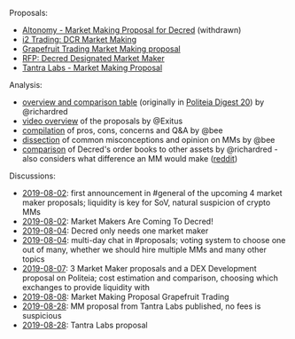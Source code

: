 Proposals:

* [Altonomy - Market Making Proposal for Decred](https://proposals.decred.org/proposals/772d083fef79fa2e443d8424b353deadc3af69c8d8764e473cb200f98f356c60) (withdrawn)
* [i2 Trading: DCR Market Making](https://proposals.decred.org/proposals/2eb7ddb29f151691ba14ac8c54d53f6692c1f5e8fe06244edf7d3c33fb440bd9)
* [Grapefruit Trading Market Making proposal](https://proposals.decred.org/proposals/4becbe00bd5ae93312426a8cf5eeef78050f5b8b8430b45f3ea54ca89213f82b)
* [RFP: Decred Designated Market Maker](https://proposals.decred.org/proposals/30822c16533890abc6e243eb6d12264b207c3923c14af42cd9b883e71c7003cd)
* [Tantra Labs - Market Making Proposal](https://proposals.decred.org/proposals/82ce113827140caaaf8b5779ab30402d3ed39f1911fdd2e8fa64cf0dc9e09ecb)

Analysis:

* [overview and comparison table](comparison.md) (originally in [Politeia Digest 20](https://github.com/RichardRed0x/politeia-digest/blob/master/issue-020.md)) by @richardred
* [video overview](https://www.youtube.com/watch?v=BKSMA-eanoY) of the proposals by @Exitus
* [compilation](arguments.md) of pros, cons, concerns and Q&A by @bee
* [dissection](https://github.com/xaur/writings/blob/master/20190822-dissection-market-makers-for-decred.md) of common misconceptions and opinion on MMs by @bee
* [comparison](https://github.com/RichardRed0x/exchange-data) of Decred's order books to other assets by @richardred - also considers what difference an MM would make ([reddit](https://www.reddit.com/r/decred/comments/cvnxat/order_book_data_collection_and_initial_analysis/))

Discussions:

* [2019-08-02](https://matrix.to/#/!MgQoetFiyjrHAywokv:decred.org/$15647776675370wAjSd:decred.org): first announcement in #general of the upcoming 4 market maker proposals; liquidity is key for SoV, natural suspicion of crypto MMs
* [2019-08-02](https://www.reddit.com/r/decred/comments/cl9pgt/market_makers_are_coming_to_decred/): Market Makers Are Coming To Decred!
* [2019-08-04](https://www.reddit.com/r/decred/comments/cm2uw1/decred_only_needs_one_market_maker/): Decred only needs one market maker
* [2019-08-04](https://matrix.to/#/!MIGqWXfLFBwhipPKYL:decred.org/$15649350976189WUFZL:decred.org): multi-day chat in #proposals; voting system to choose one out of many, whether we should hire multiple MMs and many other topics
* [2019-08-07](https://www.reddit.com/r/decred/comments/cnci6k/3_market_maker_proposals_and_a_dex_development/): 3 Market Maker proposals and a DEX Development proposal on Politeia; cost estimation and comparison, choosing which exchanges to provide liquidity with
* [2019-08-08](https://www.reddit.com/r/decred/comments/cnmc0o/market_making_proposal_grapefruit_trading/): Market Making Proposal Grapefruit Trading
* [2019-08-28](https://matrix.to/#/!MIGqWXfLFBwhipPKYL:decred.org/$156695796111136KjNih:decred.org): MM proposal from Tantra Labs published, no fees is suspicious
* [2019-08-28](https://matrix.to/#/!MIGqWXfLFBwhipPKYL:decred.org/$156702279312918EaOqz:decred.org): Tantra Labs proposal
